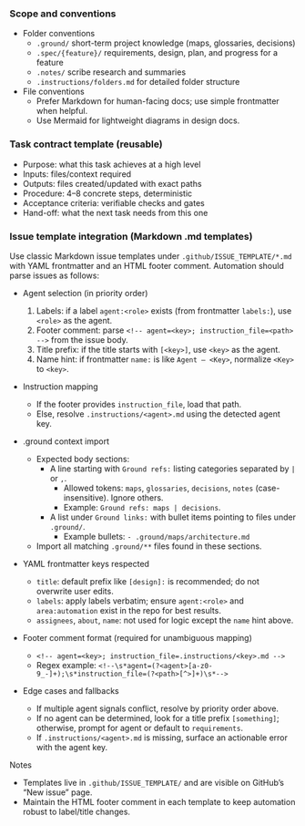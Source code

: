 ### Scope and conventions
- Folder conventions
	- `.ground/` short-term project knowledge (maps, glossaries, decisions)
	- `.spec/{feature}/` requirements, design, plan, and progress for a feature
	- `.notes/` scribe research and summaries
	- `.instructions/folders.md` for detailed folder structure
- File conventions
	- Prefer Markdown for human-facing docs; use simple frontmatter when helpful.
	- Use Mermaid for lightweight diagrams in design docs.

### Task contract template (reusable)
- Purpose: what this task achieves at a high level
- Inputs: files/context required
- Outputs: files created/updated with exact paths
- Procedure: 4–8 concrete steps, deterministic
- Acceptance criteria: verifiable checks and gates
- Hand-off: what the next task needs from this one

### Issue template integration (Markdown .md templates)

Use classic Markdown issue templates under `.github/ISSUE_TEMPLATE/*.md` with YAML frontmatter and an HTML footer comment. Automation should parse issues as follows:

- Agent selection (in priority order)
	1) Labels: if a label `agent:<role>` exists (from frontmatter `labels:`), use `<role>` as the agent.
	2) Footer comment: parse `<!-- agent=<key>; instruction_file=<path> -->` from the issue body.
	3) Title prefix: if the title starts with `[<key>]`, use `<key>` as the agent.
	4) Name hint: if frontmatter `name:` is like `Agent – <Key>`, normalize `<Key>` to `<key>`.

- Instruction mapping
	- If the footer provides `instruction_file`, load that path.
	- Else, resolve `.instructions/<agent>.md` using the detected agent key.

- .ground context import
	- Expected body sections:
		- A line starting with `Ground refs:` listing categories separated by `|` or `,`.
			- Allowed tokens: `maps`, `glossaries`, `decisions`, `notes` (case-insensitive). Ignore others.
			- Example: `Ground refs: maps | decisions`.
		- A list under `Ground links:` with bullet items pointing to files under `.ground/`.
			- Example bullets: `- .ground/maps/architecture.md`
	- Import all matching `.ground/**` files found in these sections.

- YAML frontmatter keys respected
	- `title`: default prefix like `[design]:` is recommended; do not overwrite user edits.
	- `labels`: apply labels verbatim; ensure `agent:<role>` and `area:automation` exist in the repo for best results.
	- `assignees`, `about`, `name`: not used for logic except the `name` hint above.

- Footer comment format (required for unambiguous mapping)
	- `<!-- agent=<key>; instruction_file=.instructions/<key>.md -->`
	- Regex example: `<!--\s*agent=(?<agent>[a-z0-9_-]+);\s*instruction_file=(?<path>[^>]+)\s*-->`

- Edge cases and fallbacks
	- If multiple agent signals conflict, resolve by priority order above.
	- If no agent can be determined, look for a title prefix `[something]`; otherwise, prompt for agent or default to `requirements`.
	- If `.instructions/<agent>.md` is missing, surface an actionable error with the agent key.

Notes
- Templates live in `.github/ISSUE_TEMPLATE/` and are visible on GitHub’s “New issue” page.
- Maintain the HTML footer comment in each template to keep automation robust to label/title changes.

